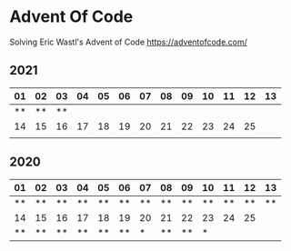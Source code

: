 # Advent Of Code
Solving Eric Wastl's Advent of Code https://adventofcode.com/

## 2021
| 01 | 02 | 03 | 04 | 05 | 06 | 07 | 08 | 09 | 10 | 11 | 12 | 13 |
|----|----|----|----|----|----|----|----|----|----|----|----|----|
| ** | ** | ** |    |    |    |    |    |    |    |    |    |    |
| 14 | 15 | 16 | 17 | 18 | 19 | 20 | 21 | 22 | 23 | 24 | 25 |
|    |    |    |    |    |    |    |    |    |    |    |    |


## 2020
| 01 | 02 | 03 | 04 | 05 | 06 | 07 | 08 | 09 | 10 | 11 | 12 | 13 |
|----|----|----|----|----|----|----|----|----|----|----|----|----|
| ** | ** | ** | ** | ** | ** | ** | ** | ** | ** | ** | ** | ** |
| 14 | 15 | 16 | 17 | 18 | 19 | 20 | 21 | 22 | 23 | 24 | 25 |
| ** | ** | ** | ** | ** | ** | *  | ** | ** | *  |    |    |

